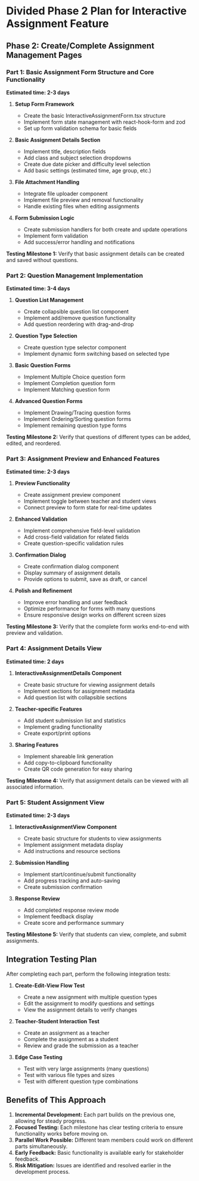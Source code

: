 # Divided Phase 2 Plan for Interactive Assignment Feature

## Phase 2: Create/Complete Assignment Management Pages

### Part 1: Basic Assignment Form Structure and Core Functionality
**Estimated time: 2-3 days**

1. **Setup Form Framework**
   - Create the basic InteractiveAssignmentForm.tsx structure
   - Implement form state management with react-hook-form and zod
   - Set up form validation schema for basic fields

2. **Basic Assignment Details Section**
   - Implement title, description fields
   - Add class and subject selection dropdowns
   - Create due date picker and difficulty level selection
   - Add basic settings (estimated time, age group, etc.)

3. **File Attachment Handling**
   - Integrate file uploader component
   - Implement file preview and removal functionality
   - Handle existing files when editing assignments

4. **Form Submission Logic**
   - Create submission handlers for both create and update operations
   - Implement form validation
   - Add success/error handling and notifications

**Testing Milestone 1:** Verify that basic assignment details can be created and saved without questions.

### Part 2: Question Management Implementation
**Estimated time: 3-4 days**

1. **Question List Management**
   - Create collapsible question list component
   - Implement add/remove question functionality
   - Add question reordering with drag-and-drop

2. **Question Type Selection**
   - Create question type selector component
   - Implement dynamic form switching based on selected type

3. **Basic Question Forms**
   - Implement Multiple Choice question form
   - Implement Completion question form
   - Implement Matching question form

4. **Advanced Question Forms**
   - Implement Drawing/Tracing question forms
   - Implement Ordering/Sorting question forms
   - Implement remaining question type forms

**Testing Milestone 2:** Verify that questions of different types can be added, edited, and reordered.

### Part 3: Assignment Preview and Enhanced Features
**Estimated time: 2-3 days**

1. **Preview Functionality**
   - Create assignment preview component
   - Implement toggle between teacher and student views
   - Connect preview to form state for real-time updates

2. **Enhanced Validation**
   - Implement comprehensive field-level validation
   - Add cross-field validation for related fields
   - Create question-specific validation rules

3. **Confirmation Dialog**
   - Create confirmation dialog component
   - Display summary of assignment details
   - Provide options to submit, save as draft, or cancel

4. **Polish and Refinement**
   - Improve error handling and user feedback
   - Optimize performance for forms with many questions
   - Ensure responsive design works on different screen sizes

**Testing Milestone 3:** Verify that the complete form works end-to-end with preview and validation.

### Part 4: Assignment Details View
**Estimated time: 2 days**

1. **InteractiveAssignmentDetails Component**
   - Create basic structure for viewing assignment details
   - Implement sections for assignment metadata
   - Add question list with collapsible sections

2. **Teacher-specific Features**
   - Add student submission list and statistics
   - Implement grading functionality
   - Create export/print options

3. **Sharing Features**
   - Implement shareable link generation
   - Add copy-to-clipboard functionality
   - Create QR code generation for easy sharing

**Testing Milestone 4:** Verify that assignment details can be viewed with all associated information.

### Part 5: Student Assignment View
**Estimated time: 2-3 days**

1. **InteractiveAssignmentView Component**
   - Create basic structure for students to view assignments
   - Implement assignment metadata display
   - Add instructions and resource sections

2. **Submission Handling**
   - Implement start/continue/submit functionality
   - Add progress tracking and auto-saving
   - Create submission confirmation

3. **Response Review**
   - Add completed response review mode
   - Implement feedback display
   - Create score and performance summary

**Testing Milestone 5:** Verify that students can view, complete, and submit assignments.

## Integration Testing Plan

After completing each part, perform the following integration tests:

1. **Create-Edit-View Flow Test**
   - Create a new assignment with multiple question types
   - Edit the assignment to modify questions and settings
   - View the assignment details to verify changes

2. **Teacher-Student Interaction Test**
   - Create an assignment as a teacher
   - Complete the assignment as a student
   - Review and grade the submission as a teacher

3. **Edge Case Testing**
   - Test with very large assignments (many questions)
   - Test with various file types and sizes
   - Test with different question type combinations

## Benefits of This Approach

1. **Incremental Development:** Each part builds on the previous one, allowing for steady progress.
2. **Focused Testing:** Each milestone has clear testing criteria to ensure functionality works before moving on.
3. **Parallel Work Possible:** Different team members could work on different parts simultaneously.
4. **Early Feedback:** Basic functionality is available early for stakeholder feedback.
5. **Risk Mitigation:** Issues are identified and resolved earlier in the development process.
